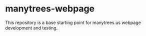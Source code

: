 # manytrees-webpage

This repository is a base starting point for manytrees.us webpage development and testing.
